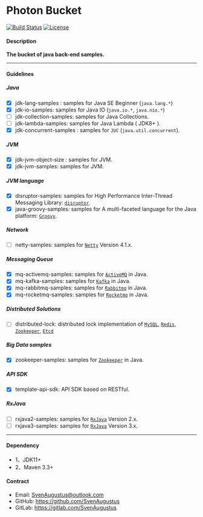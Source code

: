 # Photon Bucket
[![Build Status](https://travis-ci.org/flysium-io/yew.svg?branch=master)](https://travis-ci.org/SvenAugustus/photon) [![License](https://img.shields.io/badge/license-Apache%202-4EB1BA.svg)](https://www.apache.org/licenses/LICENSE-2.0.html)

#### Description
**The bucket of java back-end samples.**

-------------------------- 
#### Guidelines
##### Java 
* [x] jdk-lang-samples : samples for Java SE Beginner (`java.lang.*`)
* [x] jdk-io-samples: samples for Java IO (`java.io.*`, `java.nio.*`)
* [ ] jdk-collection-samples: samples for Java Collections.
* [ ] jdk-lambda-samples: samples for Java Lambda ( JDK8+ ).
* [x] jdk-concurrent-samples : samples for `JUC` (`java.util.concurrent`).

##### JVM 
* [x] jdk-jvm-object-size : samples for JVM.
* [x] jdk-jvm-samples: samples for JVM.

##### JVM language 
* [x] disruptor-samples: samples for High Performance Inter-Thread Messaging Library: [`disruptor`](https://github.com/LMAX-Exchange/disruptor).
* [x] java-groovy-samples: samples for A multi-faceted language for the Java platform: [`Groovy`](https://groovy-lang.orgr).

##### Network
* [ ] netty-samples: samples for [`Netty`](https://netty.io/) Version 4.1.x.

##### Messaging Queue
* [x] mq-activemq-samples: samples for [`ActiveMQ`](http://activemq.apache.org/) in Java.
* [x] mq-kafka-samples: samples for [`Kafka`](http://kafka.apache.org/) in Java.
* [x] mq-rabbitmq-samples: samples for [`Rabbitmq`](https://www.rabbitmq.com/) in Java.
* [x] mq-rocketmq-samples: samples for [`Rocketmq`](http://rocketmq.apache.org/) in Java.

##### Distributed Solutions
* [ ] distributed-lock: distributed lock implementation of [`MySQL`](https://www.mysql.com/ ), [`Redis`](https://redis.io), [`Zookeeper`](https://zookeeper.apache.org), [`Etcd`](https://etcd.io/)

##### Big Data samples
* [x] zookeeper-samples: samples for [`Zookeeper`](https://zookeeper.apache.org) in Java.

##### API SDK
* [x] template-api-sdk: API SDK based on RESTful.

##### RxJava
* [ ] rxjava2-samples: samples for [`RxJava`](https://github.com/ReactiveX/RxJava) Version 2.x.
* [ ] rxjava3-samples: samples for [`RxJava`](https://github.com/ReactiveX/RxJava) Version 3.x.

-------------------------- 
#### Dependency
* 1、JDK11+
* 2、Maven 3.3+

#### Contract
* Email: SvenAugustus@outlook.com
* GitHub: https://github.com/SvenAugustus
* GitLab: https://gitlab.com/SvenAugustus



